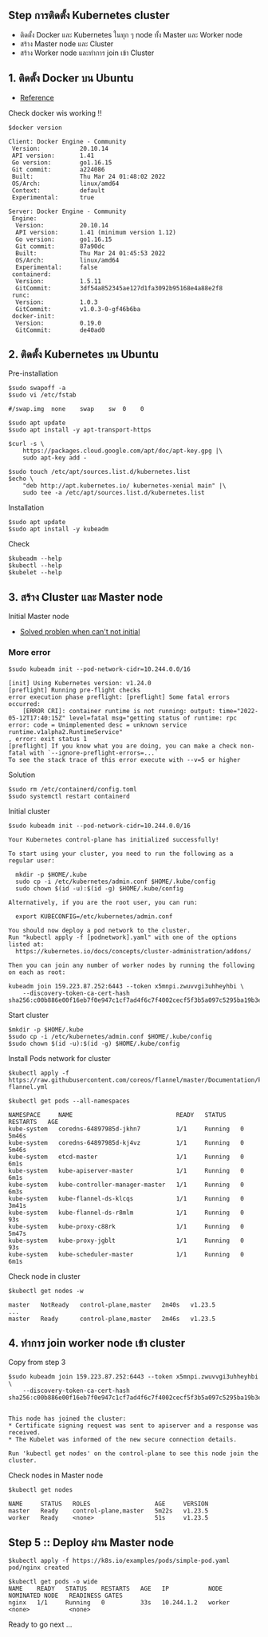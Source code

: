 ## Step การติดตั้ง Kubernetes cluster
* ติดตั้ง Docker และ Kubernetes ในทุก ๆ  node ทั้ง Master และ Worker node
* สร้าง Master node และ Cluster
* สร้าง Worker node และทำการ join เข้า Cluster

## 1. ติดตั้ง Docker บน Ubuntu
* [Reference](https://docs.docker.com/engine/install/ubuntu/)

Check docker wis working !!
```
$docker version

Client: Docker Engine - Community
 Version:           20.10.14
 API version:       1.41
 Go version:        go1.16.15
 Git commit:        a224086
 Built:             Thu Mar 24 01:48:02 2022
 OS/Arch:           linux/amd64
 Context:           default
 Experimental:      true

Server: Docker Engine - Community
 Engine:
  Version:          20.10.14
  API version:      1.41 (minimum version 1.12)
  Go version:       go1.16.15
  Git commit:       87a90dc
  Built:            Thu Mar 24 01:45:53 2022
  OS/Arch:          linux/amd64
  Experimental:     false
 containerd:
  Version:          1.5.11
  GitCommit:        3df54a852345ae127d1fa3092b95168e4a88e2f8
 runc:
  Version:          1.0.3
  GitCommit:        v1.0.3-0-gf46b6ba
 docker-init:
  Version:          0.19.0
  GitCommit:        de40ad0
```

## 2. ติดตั้ง Kubernetes บน Ubuntu

Pre-installation
```
$sudo swapoff -a
$sudo vi /etc/fstab  

#/swap.img  none    swap    sw  0    0 

$sudo apt update
$sudo apt install -y apt-transport-https

$curl -s \
    https://packages.cloud.google.com/apt/doc/apt-key.gpg |\
    sudo apt-key add -

$sudo touch /etc/apt/sources.list.d/kubernetes.list
$echo \
    "deb http://apt.kubernetes.io/ kubernetes-xenial main" |\
    sudo tee -a /etc/apt/sources.list.d/kubernetes.list

```

Installation
```
$sudo apt update   
$sudo apt install -y kubeadm  
```

Check
```
$kubeadm --help
$kubectl --help 
$kubelet --help

```

## 3. สร้าง Cluster และ Master node

Initial Master node
* [Solved problen when can't not initial](https://stackoverflow.com/questions/52119985/kubeadm-init-shows-kubelet-isnt-running-or-healthy)

### More error
```
$sudo kubeadm init --pod-network-cidr=10.244.0.0/16

[init] Using Kubernetes version: v1.24.0
[preflight] Running pre-flight checks
error execution phase preflight: [preflight] Some fatal errors occurred:
	[ERROR CRI]: container runtime is not running: output: time="2022-05-12T17:40:15Z" level=fatal msg="getting status of runtime: rpc error: code = Unimplemented desc = unknown service runtime.v1alpha2.RuntimeService"
, error: exit status 1
[preflight] If you know what you are doing, you can make a check non-fatal with `--ignore-preflight-errors=...`
To see the stack trace of this error execute with --v=5 or higher
```
Solution
```
$sudo rm /etc/containerd/config.toml
$sudo systemctl restart containerd
```


Initial cluster
```
$sudo kubeadm init --pod-network-cidr=10.244.0.0/16

Your Kubernetes control-plane has initialized successfully!

To start using your cluster, you need to run the following as a regular user:

  mkdir -p $HOME/.kube
  sudo cp -i /etc/kubernetes/admin.conf $HOME/.kube/config
  sudo chown $(id -u):$(id -g) $HOME/.kube/config

Alternatively, if you are the root user, you can run:

  export KUBECONFIG=/etc/kubernetes/admin.conf

You should now deploy a pod network to the cluster.
Run "kubectl apply -f [podnetwork].yaml" with one of the options listed at:
  https://kubernetes.io/docs/concepts/cluster-administration/addons/

Then you can join any number of worker nodes by running the following on each as root:

kubeadm join 159.223.87.252:6443 --token x5mnpi.zwuvvgi3uhheyhbi \
	--discovery-token-ca-cert-hash sha256:c00b886e00f16eb7f0e947c1cf7ad4f6c7f4002cecf5f3b5a097c5295ba19b3e
```

Start cluster
```
$mkdir -p $HOME/.kube
$sudo cp -i /etc/kubernetes/admin.conf $HOME/.kube/config
$sudo chown $(id -u):$(id -g) $HOME/.kube/config
```

Install Pods network for cluster
```
$kubectl apply -f https://raw.githubusercontent.com/coreos/flannel/master/Documentation/kube-flannel.yml  

$kubectl get pods --all-namespaces

NAMESPACE     NAME                             READY   STATUS    RESTARTS   AGE
kube-system   coredns-64897985d-jkhn7          1/1     Running   0          5m46s
kube-system   coredns-64897985d-kj4vz          1/1     Running   0          5m46s
kube-system   etcd-master                      1/1     Running   0          6m1s
kube-system   kube-apiserver-master            1/1     Running   0          6m1s
kube-system   kube-controller-manager-master   1/1     Running   0          6m3s
kube-system   kube-flannel-ds-klcqs            1/1     Running   0          3m41s
kube-system   kube-flannel-ds-r8mlm            1/1     Running   0          93s
kube-system   kube-proxy-c88rk                 1/1     Running   0          5m47s
kube-system   kube-proxy-jgblt                 1/1     Running   0          93s
kube-system   kube-scheduler-master            1/1     Running   0          6m1s
```

Check node in cluster
```
$kubectl get nodes -w

master   NotReady   control-plane,master   2m40s   v1.23.5
...
master   Ready      control-plane,master   2m46s   v1.23.5
```

## 4. ทำการ join worker node เข้า cluster

Copy from step 3
```
$sudo kubeadm join 159.223.87.252:6443 --token x5mnpi.zwuvvgi3uhheyhbi \
	--discovery-token-ca-cert-hash sha256:c00b886e00f16eb7f0e947c1cf7ad4f6c7f4002cecf5f3b5a097c5295ba19b3e


This node has joined the cluster:
* Certificate signing request was sent to apiserver and a response was received.
* The Kubelet was informed of the new secure connection details.

Run 'kubectl get nodes' on the control-plane to see this node join the cluster.
```

Check nodes in Master node
```
$kubectl get nodes

NAME     STATUS   ROLES                  AGE     VERSION
master   Ready    control-plane,master   5m22s   v1.23.5
worker   Ready    <none>                 51s     v1.23.5
```

## Step 5 :: Deploy ผ่าน Master node
```
$kubectl apply -f https://k8s.io/examples/pods/simple-pod.yaml
pod/nginx created

$kubectl get pods -o wide
NAME    READY   STATUS    RESTARTS   AGE   IP           NODE     NOMINATED NODE   READINESS GATES
nginx   1/1     Running   0          33s   10.244.1.2   worker   <none>           <none>
```

Ready to go next ...
